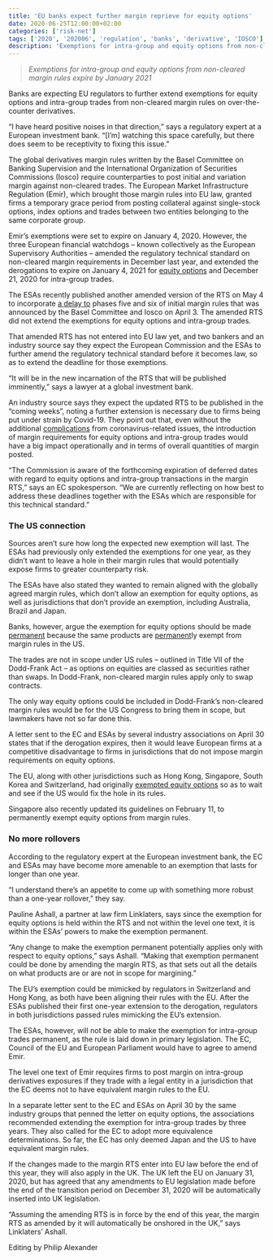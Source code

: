 ```yaml
---
title: 'EU banks expect further margin reprieve for equity options'
date: 2020-06-25T12:00:00+02:00
categories: ['risk-net']
tags: ['2020', '202006', 'regulation', 'banks', 'derivative', 'IOSCO']
description: 'Exemptions for intra-group and equity options from non-cleared margin rules expire by January 2021'
---
```


> _Exemptions for intra-group and equity options from non-cleared margin rules expire by January 2021_

Banks are expecting EU regulators to further extend exemptions for equity options and intra-group trades from non-cleared margin rules on over-the-counter derivatives.

“I have heard positive noises in that direction,” says a regulatory expert at a European investment bank. “[I’m] watching this space carefully, but there does seem to be receptivity to fixing this issue.”

The global derivatives margin rules written by the Basel Committee on Banking Supervision and the International Organization of Securities Commissions (Iosco) require counterparties to post initial and variation margin against non-cleared trades. The European Market Infrastructure Regulation (Emir), which brought those margin rules into EU law, granted firms a temporary grace period from posting collateral against single-stock options, index options and trades between two entities belonging to the same corporate group.

Emir’s exemptions were set to expire on January 4, 2020. However, the three European financial watchdogs – known collectively as the European Supervisory Authorities – amended the regulatory technical standard on non-cleared margin requirements in December last year, and extended the derogations to expire on January 4, 2021 for [equity options](https://www.risk.net/regulation/7207211/eu-to-grant-last-minute-margin-reprieve-for-equity-options) and December 21, 2020 for intra-group trades.

The ESAs recently published another amended version of the RTS on May 4 to incorporate [a delay to](https://www.risk.net/derivatives/7529396/delay-to-im-calculation-window-leaves-some-exasperated) phases five and six of initial margin rules that was announced by the Basel Committee and Iosco on April 3. The amended RTS did not extend the exemptions for equity options and intra-group trades.

That amended RTS has not entered into EU law yet, and two bankers and an industry source say they expect the European Commission and the ESAs to further amend the regulatory technical standard before it becomes law, so as to extend the deadline for those exemptions.

“It will be in the new incarnation of the RTS that will be published imminently,” says a lawyer at a global investment bank.

An industry source says they expect the updated RTS to be published in the “coming weeks”, noting a further extension is necessary due to firms being put under strain by Covid-19. They point out that, even without the additional [complications](https://www.risk.net/derivatives/7550641/blts-and-glitchy-wi-fi-lockdown-life-for-fx-execs) from coronavirus-related issues, the introduction of margin requirements for equity options and intra-group trades would have a big impact operationally and in terms of overall quantities of margin posted.

“The Commission is aware of the forthcoming expiration of deferred dates with regard to equity options and intra-group transactions in the margin RTS,” says an EC spokesperson. “We are currently reflecting on how best to address these deadlines together with the ESAs which are responsible for this technical standard.”

### The US connection

Sources aren’t sure how long the expected new exemption will last. The ESAs had previously only extended the exemptions for one year, as they didn’t want to leave a hole in their margin rules that would potentially expose firms to greater counterparty risk.

The ESAs have also stated they wanted to remain aligned with the globally agreed margin rules, which don’t allow an exemption for equity options, as well as jurisdictions that don’t provide an exemption, including Australia, Brazil and Japan.

Banks, however, argue the exemption for equity options should be made [permanent](https://www.risk.net/regulation/7236086/eu-gives-one-year-margin-reprieve-on-equity-options) because the same products are [permanent](https://www.risk.net/regulation/7236086/eu-gives-one-year-margin-reprieve-on-equity-options)ly exempt from margin rules in the US.

The trades are not in scope under US rules – outlined in Title VII of the Dodd-Frank Act – as options on equities are classed as securities rather than swaps. In Dodd-Frank, non-cleared margin rules apply only to swap contracts.

The only way equity options could be included in Dodd-Frank’s non-cleared margin rules would be for the US Congress to bring them in scope, but lawmakers have not so far done this.

A letter sent to the EC and ESAs by several industry associations on April 30 states that if the derogation expires, then it would leave European firms at a competitive disadvantage to firms in jurisdictions that do not impose margin requirements on equity options.

The EU, along with other jurisdictions such as Hong Kong, Singapore, South Korea and Switzerland, had originally [exempted equity options](https://www.risk.net/regulation/6802961/eu-banks-seek-last-minute-margin-reprieve-for-equity-options) so as to wait and see if the US would fix the hole in its rules.

Singapore also recently updated its guidelines on February 11, to permanently exempt equity options from margin rules.

### No more rollovers

According to the regulatory expert at the European investment bank, the EC and ESAs may have become more amenable to an exemption that lasts for longer than one year.

“I understand there’s an appetite to come up with something more robust than a one-year rollover,” they say.

Pauline Ashall, a partner at law firm Linklaters, says since the exemption for equity options is held within the RTS and not within the level one text, it is within the ESAs’ powers to make the exemption permanent.

“Any change to make the exemption permanent potentially applies only with respect to equity options,” says Ashall. “Making that exemption permanent could be done by amending the margin RTS, as that sets out all the details on what products are or are not in scope for margining.”

The EU’s exemption could be mimicked by regulators in Switzerland and Hong Kong, as both have been aligning their rules with the EU. After the ESAs published their first one-year extension to the derogation, regulators in both jurisdictions passed rules mimicking the EU’s extension.

The ESAs, however, will not be able to make the exemption for intra-group trades permanent, as the rule is laid down in primary legislation. The EC, Council of the EU and European Parliament would have to agree to amend Emir.

The level one text of Emir requires firms to post margin on intra-group derivatives exposures if they trade with a legal entity in a jurisdiction that the EC deems not to have equivalent margin rules to the EU.

In a separate letter sent to the EC and ESAs on April 30 by the same industry groups that penned the letter on equity options, the associations recommended extending the exemption for intra-group trades by three years. They also called for the EC to adopt more equivalence determinations. So far, the EC has only deemed Japan and the US to have equivalent margin rules.

If the changes made to the margin RTS enter into EU law before the end of this year, they will also apply in the UK. The UK left the EU on January 31, 2020, but has agreed that any amendments to EU legislation made before the end of the transition period on December 31, 2020 will be automatically inserted into UK legislation.

“Assuming the amending RTS is in force by the end of this year, the margin RTS as amended by it will automatically be onshored in the UK,” says Linklaters’ Ashall.

Editing by Philip Alexander

